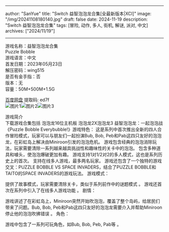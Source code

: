 
---
author: "SanYue"
title: "Switch 益智泡泡龙合集[全最新版本|XCI]"
image: "/img/20241108180140.jpg"
draft: false
date: 2024-11-19
description: "Switch 益智泡泡龙合集"
tags: [冒险, 动作, 多人, 街机, 解谜, 派对, 中文]
archives: ["2024/11/19"]

---

游戏名称：益智泡泡龙合集   
Puzzle Bobble     
游戏语言：中文  
首发日期：2023年05月23日  
解压密码：wing515  
是否有金手指：否  
版本：无   
容量：50M+500M+1.5G

[百度网盘](https//pan.baidu.com/s/1HZfZi0jy7XF3YVFNOzGjVg) 提取码: ed7f  
![图片1](/img/scikbr.jpg)![图片2](/img/scikbs.jpg)![图片3](/img/scikbt.jpg)  

游戏简介  
下载游戏合集包括
泡泡龙16位主机板
泡泡龙2X泡泡龙3
益智泡泡龙：一起泡泡战
《Puzzle Bobble Everybubble!》游戏特色：
这是系列中首次推出全新的四人合作冒险模式，玩家可以与朋友们一起扮演Bub, Bob, Peb和Pab这四只友好的泡泡龙，在彩虹岛上解决由Miniroon引发的泡泡危机。
游戏包含经典的泡泡消除玩法，玩家需要清除一系列越来越具挑战性和趣味性的关卡中的泡泡。
包含多种道具和噱头，使泡泡爆破更加有趣。
游戏支持1对1/2对2的多人模式，这也是系列历史上的首次。
支持在线多人游戏，最多两名玩家。
游戏还包含了一个独特的游戏交叉：PUZZLE BOBBLE VS SPACE INVADERS，结合了PUZZLE BOBBLE和TAITO的SPACE INVADERS的游戏玩法。
游戏模式：

提供了故事模式，玩家需要清除关卡，类似于系列前作中的谜题模式
。
游戏还首次在系列中引入了在线多人游戏功能
。
剧情：

游戏讲述了在彩虹岛上，Miniroon突然开始吹泡泡，覆盖了整个岛屿，给居民们带来了问题。Bub, Bob, Peb和Pab这四只友好的泡泡龙需要介入并帮助Miniroon停止他的泡泡吹拂错误
。
角色：

游戏中包含了一系列可玩角色，如Bub, Bob, Peb, Pab等
。
